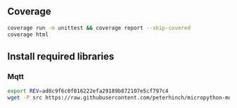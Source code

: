 ## Coverage
```sh
coverage run -m unittest && coverage report --skip-covered
coverage html
```

## Install required libraries

### Mqtt
```sh
export REV=ad8c9f6c0f016222efa29189b872107e5cf797c4
wget -P src https://raw.githubusercontent.com/peterhinch/micropython-mqtt/$REV/mqtt_as/mqtt_as.py
```
